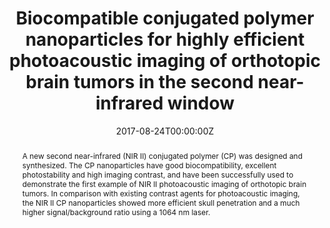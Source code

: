 ---
title: 'Biocompatible conjugated polymer nanoparticles for highly efficient photoacoustic imaging of orthotopic brain tumors in the second near-infrared window'

# Authors
# If you created a profile for a user (e.g. the default `admin` user), write the username (folder name) here
# and it will be replaced with their full name and linked to their profile.
authors:
  - Bing Guo
  - Zonghai Sheng
  - Kenry
  - Dehong Hu
  - Xiangwei Lin
  - Shidang Xu
  - Chengbo Liu
  - Hairong Zheng*
  - Bin Liu*

# Author notes (optional)
author_notes:
  - 'Equal contribution'
  - 'Equal contribution'
  - 'Equal contribution'
  - 'Equal contribution'
  - 'Equal contribution'
  - 'Equal contribution'
  - 'Corresponding author'
  - 'Corresponding author'

date: '2017-08-24T00:00:00Z'
doi: '10.1039/c7mh00672a'

# Schedule page publish date (NOT publication's date).
publishDate: '2017-09-26T00:00:00Z'

# Publication type.
# Accepts a single type but formatted as a YAML list (for Hugo requirements).
# Enter a publication type from the CSL standard.
publication_types: ['article-journal']

# Publication name and optional abbreviated publication name.
publication: In *Materials Horizons*
publication_short: In * Mater. Horiz.*

abstract: A new second near-infrared (NIR II) conjugated polymer (CP) was designed and synthesized. The CP nanoparticles have good biocompatibility, excellent photostability and high imaging contrast, and have been successfully used to demonstrate the first example of NIR II photoacoustic imaging of orthotopic brain tumors. In comparison with existing contrast agents for photoacoustic imaging, the NIR II CP nanoparticles showed more efficient skull penetration and a much higher signal/background ratio using a 1064 nm laser.

# Summary. An optional shortened abstract.
summary: A new second near-infrared (NIR II) conjugated polymer (CP) was designed and synthesized. The CP nanoparticles have good biocompatibility, excellent photostability and high imaging contrast, and have been successfully used to demonstrate the first example of NIR II photoacoustic imaging of orthotopic brain tumors. In comparison with existing contrast agents for photoacoustic imaging, the NIR II CP nanoparticles showed more efficient skull penetration and a much higher signal/background ratio using a 1064 nm laser.
tags: []

# Display this page in the Featured widget?
featured: true

# Custom links (uncomment lines below)
# links:
# - name: Custom Link
#   url: http://example.org

url_pdf: 'https://pubs.rsc.org/en/content/articlepdf/2017/mh/c7mh00672a'
url_code: ''
url_dataset: ''
url_poster: ''
url_project: ''
url_slides: ''
url_source: ''
url_video: ''

# Featured image
# To use, add an image named `featured.jpg/png` to your page's folder.
# image:
#   caption: 'Image credit: [**Unsplash**](https://unsplash.com/photos/pLCdAaMFLTE)'
#   focal_point: ''
#   preview_only: false
---